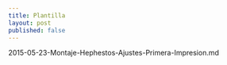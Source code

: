 ```yaml
---
title: Plantilla
layout: post
published: false
---
```

2015-05-23-Montaje-Hephestos-Ajustes-Primera-Impresion.md
